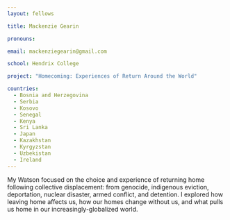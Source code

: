 ```yaml
---
layout: fellows

title: Mackenzie Gearin

pronouns: 

email: mackenziegearin@gmail.com

school: Hendrix College

project: "Homecoming: Experiences of Return Around the World"

countries:
  - Bosnia and Herzegovina
  - Serbia
  - Kosovo
  - Senegal
  - Kenya
  - Sri Lanka
  - Japan
  - Kazakhstan
  - Kyrgyzstan
  - Uzbekistan
  - Ireland
---
```


My Watson focused on the choice and experience of returning home following collective displacement: from genocide, indigenous eviction, deportation, nuclear disaster, armed conflict, and detention. I explored how leaving home affects us, how our homes change without us, and what pulls us home in our increasingly-globalized world.
